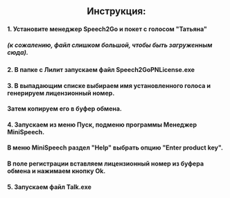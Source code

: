 <h2 align = "center"  > Инструкция: </h4>
<h4> 1. Установите менеджер Speech2Go и покет с голосом "Татьяна"  </h4>
<h5> (к сожалению, файл слишком большой, чтобы быть загруженным сюда). </h5>
<h4> 2. В папке с Лилит запускаем файл Speech2GoPNLicense.exe </h4>
<h4> 3. В выпадающим списке выбираем имя установленного голоса и генерируем лицензионный номер.    </h4>
<h4> Затем копируем его в буфер обмена. </h4>
<h4> 4. Запускаем из меню Пуск, подменю программы  Менеджер MiniSpeech.  </h4>
<h4> В меню MiniSpeech раздел "Help" выбрать опцию "Enter product key". </h4>
<h4> В поле регистрации вставляем лицензионный номер из буфера обмена и нажимаем кнопку Ok. </h4>
<h4> 5. Запускаем файл Talk.exe  </h4>
